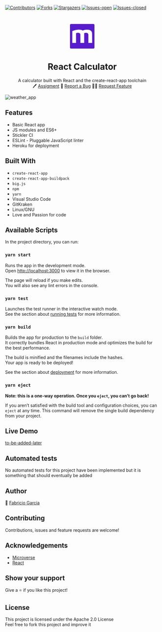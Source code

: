 
<!-- PROJECT SHIELDS -->
<!--
*** "reference style" links are used for readability.
*** Reference links are enclosed in brackets [ ] instead of parentheses ( ).
*** See the bottom of this document for the declaration of the reference variables
*** for contributors-url, forks-url, etc. This is an optional, concise syntax you may use.
*** https://www.markdownguide.org/basic-syntax/#reference-style-links
-->

[![Contributors][contributors-shield]][contributors-url]
[![Forks][forks-shield]][forks-url]
[![Stargazers][stars-shield]][stars-url]
[![Issues-open][issues-open-shield]][issues-open-url]
[![Issues-closed][issues-closed-shield]][issues-closed-url]

<!-- PROJECT LOGO -->
<br />
<p align="center">
  <a href="https://www.microverse.org/">
    <img src="/src/img/microverse.png" alt="Logo" width="80" height="80">
  </a>

  <h1 align="center">
	React Calculator
  </h1>

  <p align="center">
    A calculator built with React and the create-react-app toolchain
    <br />
	  🖊️
    <a href="https://github.com/microverseinc/project-react-calculator/blob/master/milestones/MILESTONE_1.md">Assigment</a>
    🐞
    <a href="https://github.com/fabricio-garcia/react-calculator/issues">Report a Bug</a>
    🙋‍♂️
    <a href="https://github.com/fabricio-garcia/react-calculator/issues">Request Feature</a>
  </p>
</p>

![weather_app](#)

## Features

- Basic React app
- JS modules and ES6+
- Stickler CI
- ESLint - Pluggable JavaScript linter
- Heroku for deployment

## Built With

- `create-react-app`
- `create-react-app-buildpack`
- `big.js`
- `npm`
- `yarn`
- Visual Studio Code
- GitKraken
- Linux/GNU
- Love and Passion for code

## Available Scripts

In the project directory, you can run:

### `yarn start`

Runs the app in the development mode.<br />
Open [http://localhost:3000](http://localhost:3000) to view it in the browser.

The page will reload if you make edits.<br />
You will also see any lint errors in the console.

### `yarn test`

Launches the test runner in the interactive watch mode.<br />
See the section about [running tests](https://facebook.github.io/create-react-app/docs/running-tests) for more information.

### `yarn build`

Builds the app for production to the `build` folder.<br />
It correctly bundles React in production mode and optimizes the build for the best performance.

The build is minified and the filenames include the hashes.<br />
Your app is ready to be deployed!

See the section about [deployment](https://facebook.github.io/create-react-app/docs/deployment) for more information.

### `yarn eject`

**Note: this is a one-way operation. Once you `eject`, you can’t go back!**

If you aren’t satisfied with the build tool and configuration choices, you can `eject` at any time. This command will remove the single build dependency from your project.

## Live Demo

[to-be-added-later](#)

## Automated tests

No automated tests for this project have been implemented but it is something that should eventually be added

## Author

👨 [Fabricio Garcia](https://github.com/fabricio-garcia)

## Contributing

Contributions, issues and feature requests are welcome!

## Acknowledgements

- [Microverse](https://www.microverse.org/)
- [React](https://reactjs.org/)

## Show your support

Give a ⭐️ if you like this project!

## License

This project is licensed under the Apache 2.0 License \
Feel free to fork this project and improve it

<!-- MARKDOWN LINKS & IMAGES -->
<!-- https://www.markdownguide.org/basic-syntax/#reference-style-links -->

[contributors-shield]: https://img.shields.io/github/contributors/fabricio-garcia/react-calculator?style=plastic
[contributors-url]: https://github.com/fabricio-garcia/react-calculator/graphs/contributors
[forks-shield]: https://img.shields.io/github/forks/fabricio-garcia/react-calculator?style=plastic
[forks-url]: https://github.com/fabricio-garcia/react-calculator/network/members
[stars-shield]: https://img.shields.io/github/stars/fabricio-garcia/react-calculator?style=plastic
[stars-url]: https://github.com/fabricio-garcia/react-calculator/stargazers
[issues-open-shield]: https://img.shields.io/github/issues/fabricio-garcia/react-calculator?style=plastic
[issues-closed-url]: https://github.com/fabricio-garcia/react-calculator/issues
[issues-closed-shield]: https://img.shields.io/github/issues-closed/fabricio-garcia/react-calculator?style=plastic
[issues-open-url]: https://github.com/fabricio-garcia/react-calculator/issues
